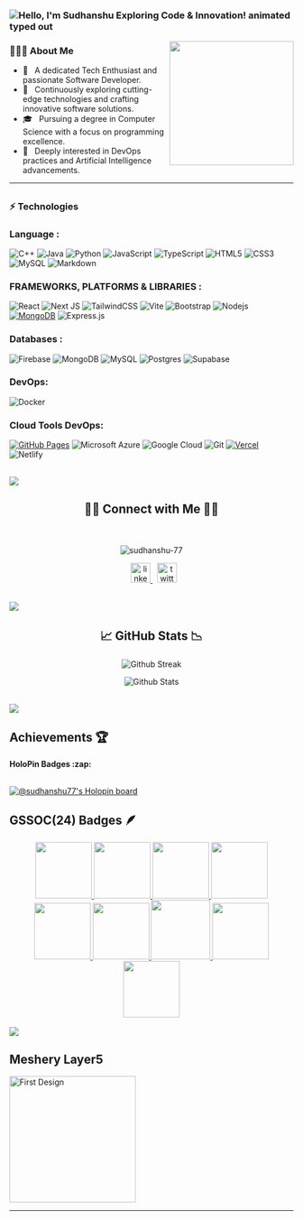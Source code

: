 ### <img src="https://readme-typing-svg.demolab.com?font=Operator+Mono&size=35&duration=2800&pause=2000&color=FAFAFA&center=true&vCenter=true&width=940&height=50&lines=Hello%2C+I'm+Sudhanshu+Exploring+Code+%26+Innovation!" align="middle" alt="Hello, I'm Sudhanshu Exploring Code & Innovation! animated typed out">

<img align='right' src="https://media.giphy.com/media/M9gbBd9nbDrOTu1Mqx/giphy.gif" width="220">

<!-- font=Operator+Mono&size=35&duration=2800&pause=2000&color=FAFAFA&center=true&vCenter=true&width=940&height=50&lines=Hey%2C+I'm+Sudhanshu+Welcome+to+my+Github+Profile!" align="middle" alt="Hey, I'm Sudhanshu Welcome to my Profile! animated typed out"> -->


<h3> 👨🏻‍💻 About Me </h3>

- 🔭 &nbsp; A dedicated Tech Enthusiast and passionate Software Developer.  
- 🤔 &nbsp; Continuously exploring cutting-edge technologies and crafting innovative software solutions.  
- 🎓 &nbsp; Pursuing a degree in Computer Science with a focus on programming excellence.  
- 🌱 &nbsp; Deeply interested in DevOps practices and Artificial Intelligence advancements.

<hr>

## <h3>⚡ Technologies </h3>

### Language :
![C++](https://img.shields.io/badge/-C++-00599C?style=flat-square&logo=c)
![Java](https://img.shields.io/badge/-java-E34A86?style=flat-square&logo=openjdk)
![Python](https://img.shields.io/badge/-Python-black?style=flat-square&logo=Python)
![JavaScript](https://img.shields.io/badge/-JavaScript-black?style=flat-square&logo=javascript)
![TypeScript](https://img.shields.io/badge/typescript-%23007ACC.svg?style=flat&logo=typescript&logoColor=white)
![HTML5](https://img.shields.io/badge/-HTML5-E34F26?style=flat-square&logo=html5&logoColor=white)
![CSS3](https://img.shields.io/badge/-CSS3-1572B6?style=flat-square&logo=css3)
![MySQL](https://img.shields.io/badge/-MySQL-black?style=flat-square&logo=mysql)
![Markdown](https://img.shields.io/badge/markdown-%23000000.svg?style=flat&logo=markdown&logoColor=white)


### FRAMEWORKS, PLATFORMS & LIBRARIES :

![React](https://img.shields.io/badge/-React-black?style=flat-square&logo=react)
![Next JS](https://img.shields.io/badge/Next-black?style=flat&logo=next.js&logoColor=white)
![TailwindCSS](https://img.shields.io/badge/tailwindcss-%2338B2AC.svg?style=flat&logo=tailwind-css&logoColor=white)
![Vite](https://img.shields.io/badge/vite-%23646CFF.svg?style=flat&logo=vite&logoColor=white)
![Bootstrap](https://img.shields.io/badge/-Bootstrap-563D7C?style=flat-square&logo=bootstrap)
![Nodejs](https://img.shields.io/badge/-Nodejs-black?style=flat-square&logo=Node.js)
<a href="#"><img alt="MongoDB" src ="https://img.shields.io/badge/MongoDB-%234ea94b.svg?logo=mongodb&logoColor=white"></a>
![Express.js](https://img.shields.io/badge/express.js-%23404d59.svg?style=flat&logo=express&logoColor=%2361DAFB)

### Databases :

![Firebase](https://img.shields.io/badge/Firebase-039BE5?style=flat&logo=Firebase&logoColor=white) ![MongoDB](https://img.shields.io/badge/MongoDB-%234ea94b.svg?style=flat&logo=mongodb&logoColor=white) ![MySQL](https://img.shields.io/badge/mysql-%2300000f.svg?style=flat&logo=mysql&logoColor=white) ![Postgres](https://img.shields.io/badge/postgres-%23316192.svg?style=flat&logo=postgresql&logoColor=white) ![Supabase](https://img.shields.io/badge/Supabase-3ECF8E?style=flat&logo=supabase&logoColor=white)


### DevOps:
![Docker](https://img.shields.io/badge/docker-%230db7ed.svg?style=flat&logo=docker&logoColor=white)


### Cloud Tools DevOps:

<a href="#"><img alt="GitHub Pages" src="https://img.shields.io/badge/GitHub%20Pages-%23327FC7.svg?logo=github&logoColor=white"></a>
![Microsoft Azure](https://img.shields.io/badge/Microsoft%20Azure-232F7E?style=flat-square&logo=microsoft-azure)
![Google Cloud](https://img.shields.io/badge/Google%20Cloud-black?style=flat-square&logo=google-cloud)
![Git](https://img.shields.io/badge/-Git-black?style=flat-square&logo=git)
<a href="#"><img alt="Vercel" src="https://img.shields.io/badge/Vercel%20-%23000000.svg?logo=vercel&logoColor=white"></a>
![Netlify](https://img.shields.io/badge/netlify-%23000000.svg?style=flat&logo=netlify&logoColor=#00C7B7)

<br/>

<!-- ![](https://user-images.githubusercontent.com/73097560/115834477-dbab4500-a447-11eb-908a-139a6edaec5c.gif) -->
<img src="https://user-images.githubusercontent.com/74038190/212284100-561aa473-3905-4a80-b561-0d28506553ee.gif" width="auto">

## <p align="center"> 🤝🏻 Connect with Me 🤝🏻   </p>
<br/>
<p align="center">
    <img
    src="https://komarev.com/ghpvc/?username=sudhanshu-77&label=Profile%20views&color=0e75b6&style=flat"
    alt="sudhanshu-77"
    />
</p>
<p align="center"> 
&nbsp; <a href="sudhanshu-tripathi77" target="_blank">
  <a href="https://www.linkedin.com/in/sudhanshu-tripathi77/" target="_blank">
    <img src="https://img.shields.io/static/v1?message=LinkedIn&logo=linkedin&label=&color=0077B5&logoColor=white&labelColor=&style=for-the-badge" height="35" alt="linkedin logo"  />
  </a>
&nbsp; <a href="https://twitter.com/Sudhanshutwt" target="_blank">
    <img src="https://img.shields.io/static/v1?message=Twitter&logo=twitter&label=&color=1DA1F2&logoColor=white&labelColor=&style=for-the-badge" height="35" alt="twitter logo"  />
  </a>
</p>
<br/>

<!-- ![](https://user-images.githubusercontent.com/73097560/115834477-dbab4500-a447-11eb-908a-139a6edaec5c.gif) -->
<img src="https://user-images.githubusercontent.com/74038190/212284100-561aa473-3905-4a80-b561-0d28506553ee.gif" width="auto">

## <p align="center"> 📈 GitHub Stats 📉</p>
<p align="center">
  <img
    src="https://github-readme-streak-stats.herokuapp.com/?user=sudhanshu-77&theme=blueberry&hide_border=true"
    alt="Github Streak"
  />
</p>
<p align="center">
  <img
    src="https://github-readme-stats.vercel.app/api?username=sudhanshu-77&theme=blueberry&show_icons=true&hide_border=true&count_private=true"
    alt="Github Stats"
  />
</p>
<br/>

<!-- ![](https://user-images.githubusercontent.com/73097560/115834477-dbab4500-a447-11eb-908a-139a6edaec5c.gif) -->

<img src="https://user-images.githubusercontent.com/74038190/212284100-561aa473-3905-4a80-b561-0d28506553ee.gif" width="auto">


<!--# **Badges** -->

## Achievements 🏆  


<summary><b> HoloPin Badges :zap: </b></summary><br>
  
	
[![@sudhanshu77's Holopin board](https://holopin.me/sudhanshu77)](https://holopin.io/@sudhanshu77)  
 
## GSSOC(24) Badges 🪶
<div style='display:flex; align-items:center; gap: 10px;' align='center'><a href="https://gssoc.girlscript.tech/leaderboard">
<img src="https://raw.githubusercontent.com/GSSoC24/Postman-Challenge/main/docs/assets/Postman%20White.png" width="100px" height="100px" />
  <img src="https://raw.githubusercontent.com/GSSoC24/Postman-Challenge/main/docs/assets/1.png" width="100px" height="100px" />
  <img src="https://raw.githubusercontent.com/GSSoC24/Postman-Challenge/main/docs/assets/2.png" width="100px" height="100px" />
  <img src="https://raw.githubusercontent.com/GSSoC24/Postman-Challenge/main/docs/assets/3.png" width="100px" height="100px" />
  <img src="https://raw.githubusercontent.com/GSSoC24/Postman-Challenge/main/docs/assets/4.png" width="100px" height="100px" />
  <img src="https://raw.githubusercontent.com/GSSoC24/Postman-Challenge/main/docs/assets/5.png" width="100px" height="100px" />
  <img src="https://raw.githubusercontent.com/GSSoC24/Postman-Challenge/main/docs/assets/6.png" width="105px" height="105px" />
  <img src="https://raw.githubusercontent.com/GSSoC24/Postman-Challenge/main/docs/assets/7.png" width="100px" height="100px" />
  <img src="https://raw.githubusercontent.com/GSSoC24/Postman-Challenge/main/docs/assets/8.png" width="100px" height="100px" /></a>
</div>
<!--  --->
</br>

<img src="https://user-images.githubusercontent.com/74038190/212284100-561aa473-3905-4a80-b561-0d28506553ee.gif" width="auto">

## Meshery Layer5
<a href= "https://meshery.layer5.io/user/71b01266-77a4-4a53-a2d7-b6b88dbad406?tab=badges">
    <img width="224px" height="224px" src = "https://badges.layer5.io/assets/badges/first-design/first-design.png" alt = "First Design" />
  </a >

<hr>




